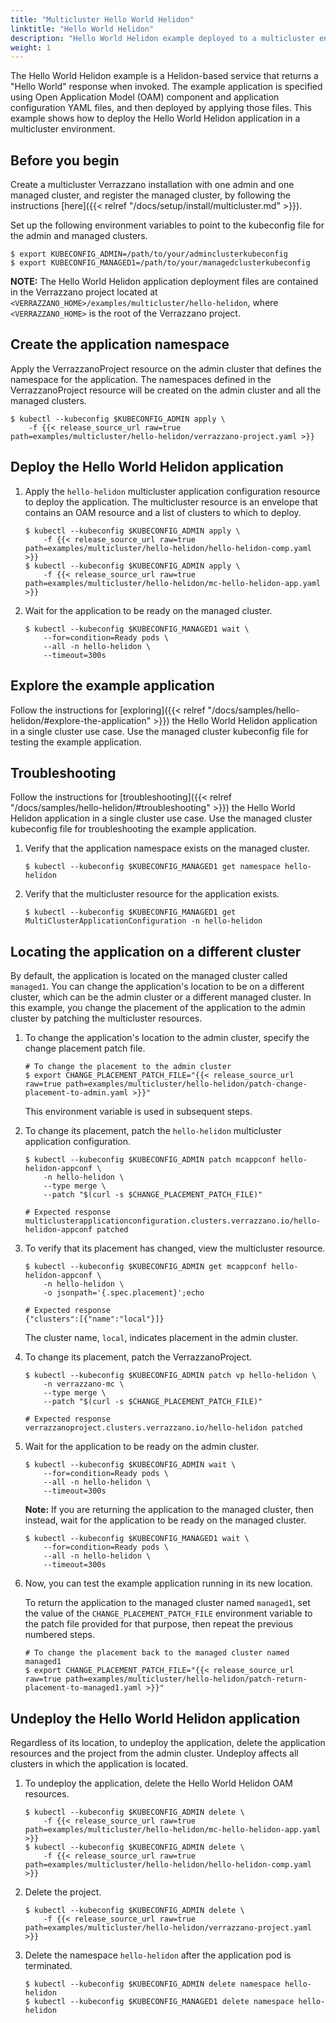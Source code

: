```yaml
---
title: "Multicluster Hello World Helidon"
linktitle: "Hello World Helidon"
description: "Hello World Helidon example deployed to a multicluster environment. The example also demonstrates how to change the placement of the application to a different cluster."
weight: 1
---
```


The Hello World Helidon example is a Helidon-based service that returns a "Hello World" response when invoked. The example application is specified using Open Application Model (OAM) component and application configuration YAML files, and then deployed by applying those files.  This example shows how to deploy the Hello World Helidon application in a multicluster environment.

## Before you begin

Create a multicluster Verrazzano installation with one admin and one managed cluster, and register the managed cluster, by following the instructions [here]({{< relref "/docs/setup/install/multicluster.md" >}}).

Set up the following environment variables to point to the kubeconfig file for the admin and managed clusters.

```
$ export KUBECONFIG_ADMIN=/path/to/your/adminclusterkubeconfig
$ export KUBECONFIG_MANAGED1=/path/to/your/managedclusterkubeconfig
```

**NOTE:**  The Hello World Helidon application deployment files are contained in the Verrazzano project located at
`<VERRAZZANO_HOME>/examples/multicluster/hello-helidon`, where `<VERRAZZANO_HOME>` is the root of the Verrazzano project.


## Create the application namespace

Apply the VerrazzanoProject resource on the admin cluster that defines the namespace for the application.  The namespaces defined in the VerrazzanoProject resource will be created on the admin cluster and all the managed clusters.
   ```
   $ kubectl --kubeconfig $KUBECONFIG_ADMIN apply \
       -f {{< release_source_url raw=true path=examples/multicluster/hello-helidon/verrazzano-project.yaml >}}
   ```

## Deploy the Hello World Helidon application

1. Apply the `hello-helidon` multicluster application configuration resource to deploy the application.  The multicluster resource is an envelope that contains an OAM resource and a list of clusters to which to deploy.
   ```
   $ kubectl --kubeconfig $KUBECONFIG_ADMIN apply \
       -f {{< release_source_url raw=true path=examples/multicluster/hello-helidon/hello-helidon-comp.yaml >}}
   $ kubectl --kubeconfig $KUBECONFIG_ADMIN apply \
       -f {{< release_source_url raw=true path=examples/multicluster/hello-helidon/mc-hello-helidon-app.yaml >}}
   ```

1. Wait for the application to be ready on the managed cluster.
   ```
   $ kubectl --kubeconfig $KUBECONFIG_MANAGED1 wait \
       --for=condition=Ready pods \
       --all -n hello-helidon \
       --timeout=300s
   ```

## Explore the example application

Follow the instructions for [exploring]({{< relref "/docs/samples/hello-helidon/#explore-the-application" >}}) the Hello World Helidon application in a single cluster use case. Use the managed cluster kubeconfig file for testing the example application.

## Troubleshooting

Follow the instructions for [troubleshooting]({{< relref "/docs/samples/hello-helidon/#troubleshooting" >}}) the Hello World Helidon application in a single cluster use case. Use the managed cluster kubeconfig file for troubleshooting the example application.

1. Verify that the application namespace exists on the managed cluster.
   ```
   $ kubectl --kubeconfig $KUBECONFIG_MANAGED1 get namespace hello-helidon
   ```

1. Verify that the multicluster resource for the application exists.
   ```
   $ kubectl --kubeconfig $KUBECONFIG_MANAGED1 get MultiClusterApplicationConfiguration -n hello-helidon
   ```
## Locating the application on a different cluster

By default, the application is located on the managed cluster called `managed1`. You can change the application's location to be on a different cluster, which can be the admin cluster or a different managed cluster. In this example, you change the placement of the application to the admin cluster by patching the multicluster resources.

1. To change the application's location to the admin cluster, specify the change placement patch file.

   ```
   # To change the placement to the admin cluster
   $ export CHANGE_PLACEMENT_PATCH_FILE="{{< release_source_url raw=true path=examples/multicluster/hello-helidon/patch-change-placement-to-admin.yaml >}}"
   ```
   This environment variable is used in subsequent steps.

1. To change its placement, patch the `hello-helidon` multicluster application configuration.
   ```
   $ kubectl --kubeconfig $KUBECONFIG_ADMIN patch mcappconf hello-helidon-appconf \
       -n hello-helidon \
       --type merge \
       --patch "$(curl -s $CHANGE_PLACEMENT_PATCH_FILE)"

   # Expected response
   multiclusterapplicationconfiguration.clusters.verrazzano.io/hello-helidon-appconf patched
   ```
1. To verify that its placement has changed, view the multicluster resource.
   ```
   $ kubectl --kubeconfig $KUBECONFIG_ADMIN get mcappconf hello-helidon-appconf \
       -n hello-helidon \
       -o jsonpath='{.spec.placement}';echo

   # Expected response
   {"clusters":[{"name":"local"}]}
   ```
   The cluster
      name, `local`, indicates placement in the admin cluster.

1. To change its placement, patch the VerrazzanoProject.
   ```
   $ kubectl --kubeconfig $KUBECONFIG_ADMIN patch vp hello-helidon \
       -n verrazzano-mc \
       --type merge \
       --patch "$(curl -s $CHANGE_PLACEMENT_PATCH_FILE)"

   # Expected response
   verrazzanoproject.clusters.verrazzano.io/hello-helidon patched
   ```
1. Wait for the application to be ready on the admin cluster.
   ```
   $ kubectl --kubeconfig $KUBECONFIG_ADMIN wait \
       --for=condition=Ready pods \
       --all -n hello-helidon \
       --timeout=300s
   ```
   **Note:** If you are returning the application to the managed cluster, then instead, wait for the application to be
   ready on the managed cluster.
   ```
   $ kubectl --kubeconfig $KUBECONFIG_MANAGED1 wait \
       --for=condition=Ready pods \
       --all -n hello-helidon \
       --timeout=300s
   ```

1. Now, you can test the example application running in its new location.

   To return the application to the managed cluster named `managed1`, set the value of the `CHANGE_PLACEMENT_PATCH_FILE` environment variable to the patch file provided for that purpose, then repeat the previous numbered steps.

   ```
   # To change the placement back to the managed cluster named managed1
   $ export CHANGE_PLACEMENT_PATCH_FILE="{{< release_source_url raw=true path=examples/multicluster/hello-helidon/patch-return-placement-to-managed1.yaml >}}"
   ```

## Undeploy the Hello World Helidon application

Regardless of its location, to undeploy the application,
delete the application resources and the project from the admin cluster.
Undeploy affects all clusters in which the application is located.

1. To undeploy the application, delete the Hello World Helidon OAM resources.
   ```
   $ kubectl --kubeconfig $KUBECONFIG_ADMIN delete \
       -f {{< release_source_url raw=true path=examples/multicluster/hello-helidon/mc-hello-helidon-app.yaml >}}
   $ kubectl --kubeconfig $KUBECONFIG_ADMIN delete \
       -f {{< release_source_url raw=true path=examples/multicluster/hello-helidon/hello-helidon-comp.yaml >}}
   ```

1. Delete the project.
   ```
   $ kubectl --kubeconfig $KUBECONFIG_ADMIN delete \
       -f {{< release_source_url raw=true path=examples/multicluster/hello-helidon/verrazzano-project.yaml >}}
   ```

1. Delete the namespace `hello-helidon` after the application pod is terminated.
   ```
   $ kubectl --kubeconfig $KUBECONFIG_ADMIN delete namespace hello-helidon
   $ kubectl --kubeconfig $KUBECONFIG_MANAGED1 delete namespace hello-helidon
   ```
